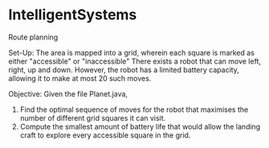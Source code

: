 # IntelligentSystems
Route planning

Set-Up:
The area is mapped into a grid, wherein each square is marked as either "accessible" or "inaccessible"
There exists a robot that can move left, right, up and down. However, the robot has a limited battery capacity, allowing it to make at most 20 such moves.

Objective:
Given the file Planet.java, 
1. Find the optimal sequence of moves for the robot that maximises the number of different grid squares it can visit.
2. Compute the smallest amount of battery life that would allow the landing craft to explore every accessible square in the grid.
